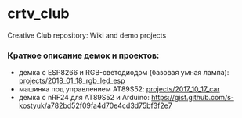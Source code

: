 # crtv_club
Creative Club repository: Wiki and demo projects

### Краткое описание демок и проектов:
- демка с ESP8266 и RGB-светодиодом (базовая умная лампа): [projects/2018_01_18_rgb_led_esp](projects/2018_01_18_rgb_led_esp)
- машинка под управлением AT89S52: [projects/2017_10_17_car](projects/2017_10_17_car)
- демка с nRF24 для AT89S52 и Arduino: https://gist.github.com/s-kostyuk/a782bd52f09fa4d70e4cd3d75bf3f2e7
